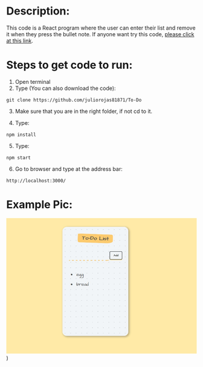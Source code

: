 # Description:
This code is a React program where the user can enter their list and remove it when they press 
the bullet note.
If anyone want try this code, [please click at this link](https://juliorojas81871.github.io/To-Do/).

# Steps to get code to run:
1. Open terminal
2. Type (You can also download the code):
```
git clone https://github.com/juliorojas81871/To-Do
```
3. Make sure that you are in the right folder, if not cd to it.

4. Type: 
```
npm install
```
5. Type: 
```
npm start
```
6. Go to browser and type at the address bar: 
```
http://localhost:3000/
```

# Example Pic:
![Notes Example Pic](https://github.com/juliorojas81871/To-Do/blob/main/pics/main.jpg))
